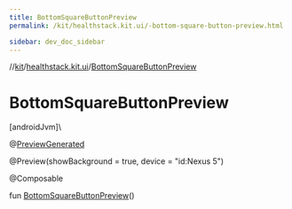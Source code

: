 ```yaml
---
title: BottomSquareButtonPreview
permalink: /kit/healthstack.kit.ui/-bottom-square-button-preview.html

sidebar: dev_doc_sidebar
---
```

//[kit](../../kit.html)/[healthstack.kit.ui](index.html)/[BottomSquareButtonPreview](-bottom-square-button-preview.html)



# BottomSquareButtonPreview



[androidJvm]\




@[PreviewGenerated](../healthstack.kit.annotation/-preview-generated/index.html)



@Preview(showBackground = true, device = &quot;id:Nexus 5&quot;)



@Composable



fun [BottomSquareButtonPreview](-bottom-square-button-preview.html)()




